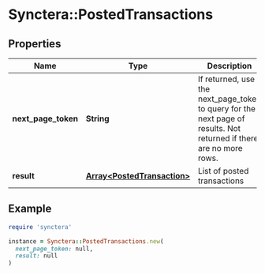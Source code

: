 # Synctera::PostedTransactions

## Properties

| Name | Type | Description | Notes |
| ---- | ---- | ----------- | ----- |
| **next_page_token** | **String** | If returned, use the next_page_token to query for the next page of results. Not returned if there are no more rows. |  |
| **result** | [**Array&lt;PostedTransaction&gt;**](PostedTransaction.md) | List of posted transactions |  |

## Example

```ruby
require 'synctera'

instance = Synctera::PostedTransactions.new(
  next_page_token: null,
  result: null
)
```

